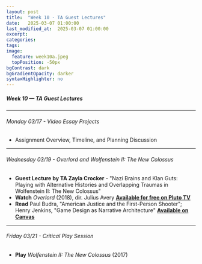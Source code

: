 ```yaml
---
layout: post
title:  "Week 10 - TA Guest Lectures"
date:   2025-03-07 01:00:00
last_modified_at:  2025-03-07 01:00:00
excerpt: 
categories: 
tags: 
image:
  feature: week10a.jpeg
  topPosition: -50px
bgContrast: dark
bgGradientOpacity: darker
syntaxHighlighter: no
---
```

##### **Week 10 — TA Guest Lectures**

---

###### Monday 03/17 - Video Essay Projects
- Assignment Overview, Timeline, and Planning Discussion

---

###### Wednesday 03/19 - *Overlord* and *Wolfenstein II: The New Colossus*
- **Guest Lecture by TA Zayla Crocker** - "Nazi Brains and Klan Guts: Playing with Alternative Histories and Overlapping Traumas in Wolfenstein II: The New Colossus"
- **Watch** *Overlord* (2018), dir. Julius Avery [**Available for free on Pluto TV**](https://pluto.tv/us/on-demand/movies/6446f20e559c07001a06ee31?utm_medium=textsearch&utm_source=google)
- **Read** Paul Budra, "American Justice and the First-Person Shooter"; Henry Jenkins, "Game Design as Narrative Architecture" [**Available on Canvas**](https://uncch.instructure.com/courses/78214/files/folder/Readings)

---

###### Friday 03/21 - Critical Play Session
- **Play** *Wolfenstein II: The New Colossus* (2017) 


